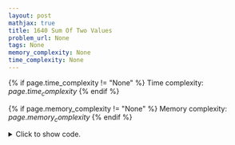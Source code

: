 ```yaml
---
layout: post
mathjax: true
title: 1640 Sum Of Two Values
problem_url: None
tags: None
memory_complexity: None
time_complexity: None
---
```




{% if page.time_complexity != "None" %}
Time complexity: ${{ page.time_complexity }}$
{% endif %}

{% if page.memory_complexity != "None" %}
Memory complexity: ${{ page.memory_complexity }}$
{% endif %}

<details>
<summary>
<p style="display:inline">Click to show code.</p>
</summary>
```cpp
{% raw %}
using namespace std;
using ii = pair<int, int>;
using vii = vector<ii>;
int main(void)
{
    int n, x;
    cin >> n >> x;
    vii a(n);
    for (int i = 0; i < n; ++i)
    {
        cin >> a[i].first;
        a[i].second = i;
    }
    sort(a.begin(), a.end());
    for (int i = 0; i < n; ++i)
    {
        auto it = lower_bound(
            a.begin() + i + 1, a.end(), make_pair(x - a[i].first, 0));
        if (it != a.end() and it->first == x - a[i].first)
        {
            cout << a[i].second + 1 << " " << it->second + 1 << endl;
            return 0;
        }
    }
    cout << "IMPOSSIBLE" << endl;
    return 0;
}

{% endraw %}
```
</details>

